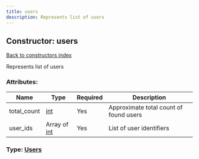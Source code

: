 ```yaml
---
title: users
description: Represents list of users
---
```

## Constructor: users  
[Back to constructors index](index.md)



Represents list of users

### Attributes:

| Name     |    Type       | Required | Description |
|----------|---------------|----------|-------------|
|total\_count|[int](../types/int.md) | Yes|Approximate total count of found users|
|user\_ids|Array of [int](../types/int.md) | Yes|List of user identifiers|



### Type: [Users](../types/Users.md)


